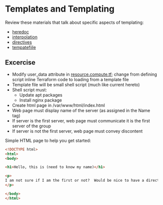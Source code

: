 # Templates and Templating

Review these materials that talk about specific aspects of templating:

- [heredoc](https://developer.hashicorp.com/terraform/language/expressions/strings#heredoc-strings)
- [interpolation](https://developer.hashicorp.com/terraform/language/expressions/strings#interpolation)
- [directives](https://developer.hashicorp.com/terraform/language/expressions/strings#directives)
- [tempatefiile](https://developer.hashicorp.com/terraform/language/functions/templatefile)

## Excercise

- Modify user_data attribute in [resource.compute.tf](./start/resource.compute.tf); change from defining script inline Terraform code to loading from a template file
- Template file will be small shell script (much like current hereto)
- Shell script must:
  - Update apt packages
  - Install nginx package
- Create html page in /var/www/html/index.html
- Web page must display name of the server (as assigned in the Name tag)
- If server is the first server, web page must communicate it is the first server of the group
- If server is not the first server, web page must convey discontent

Simple HTML page to help you get started:

```html
<!DOCTYPE html>
<html>
<body>

<h1>Hello, this is (need to know my name)</h1>

<p>
I am not sure if I am the first or not?  Would be nice to have a directive and figure this out in Terraform
</p>

</body>
</html>
```
